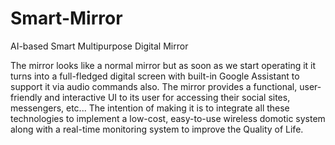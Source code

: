# Smart-Mirror
AI-based Smart Multipurpose Digital Mirror

The mirror looks like a normal mirror but as soon as we start operating it it turns into a full-fledged digital screen with built-in Google Assistant to support it via audio commands also. The mirror provides a functional, user-friendly and interactive UI to its user for accessing their social sites, messengers, etc...
The intention of making it is to integrate all these technologies to implement a low-cost, easy-to-use wireless domotic system along with a real-time monitoring system to improve the Quality of Life.
